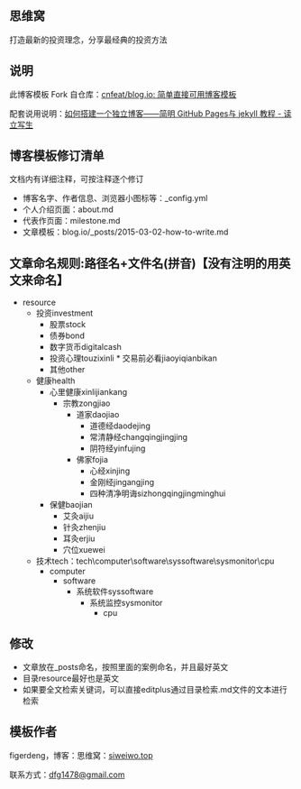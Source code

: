 ## 思维窝
打造最新的投资理念，分享最经典的投资方法

## 说明

此博客模板 Fork 自仓库：[cnfeat/blog.io: 简单直接可用博客模板](https://github.com/cnfeat/blog.io)

配套说用说明：[如何搭建一个独立博客——简明 GitHub Pages与 jekyll 教程 - 读立写生](http://www.cnfeat.com/blog/2014/05/10/how-to-build-a-blog/)

## 博客模板修订清单

文档内有详细注释，可按注释逐个修订

* 博客名字、作者信息、浏览器小图标等：_config.yml 
* 个人介绍页面：about.md
* 代表作页面：milestone.md
* 文章模板：blog.io/_posts/2015-03-02-how-to-write.md 
## 文章命名规则:路径名+文件名(拼音)【没有注明的用英文来命名】
* resource
	* 投资investment
		* 股票stock
		* 债券bond
		* 数字货币digitalcash
		* 投资心理touzixinli
				* 交易前必看jiaoyiqianbikan
		* 其他other
	*	健康health
		*	心里健康xinlijiankang
			*	宗教zongjiao
				*	道家daojiao
					*	道德经daodejing
					*	常清静经changqingjingjing
					*	阴符经yinfujing
				*	佛家fojia
					*	心经xinjing
					*	金刚经jingangjing
					*	四种清净明诲sizhongqingjingminghui
		*	保健baojian
			*	艾灸aijiu
			*	针灸zhenjiu
			*	耳灸erjiu
			*	穴位xuewei
	* 技术tech：tech\computer\software\syssoftware\sysmonitor\cpu
		* computer
			* software
				* 系统软件syssoftware
					* 系统监控sysmonitor
						* cpu

			 	

## 修改
* 文章放在_posts命名，按照里面的案例命名，并且最好英文
* 目录resource最好也是英文
* 如果要全文检索关键词，可以直接editplus通过目录检索.md文件的文本进行检索


## 


## 模板作者

figerdeng，博客：思维窝：[siweiwo.top](siweiwo.top)

联系方式：dfg1478@gmail.com


